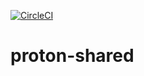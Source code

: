[![CircleCI](https://circleci.com/gh/ProtonMail/proton-shared.svg?style=svg)](https://circleci.com/gh/ProtonMail/proton-shared)

# proton-shared

